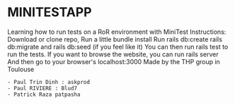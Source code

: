 # MINITESTAPP
Learning how to run tests on a RoR environment with MiniTest
Instructions:
Download or clone repo,
Run a little bundle install
Run rails db:create rails db:migrate and rails db:seed (if you feel like it)
You can then run rails test to run the tests.
If you want to browse the website, you can run rails server
And then go to your browser's localhost:3000
Made by the THP group in Toulouse

    - Paul Trin Dinh : askprod
    - Paul RIVIERE : Blud7
    - Patrick Raza patpasha

